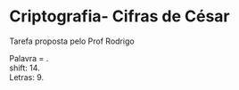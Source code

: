 # Criptografia- Cifras de César 
Tarefa proposta pelo Prof Rodrigo

Palavra = .<br>
shift: 14.<br>
Letras: 9.
